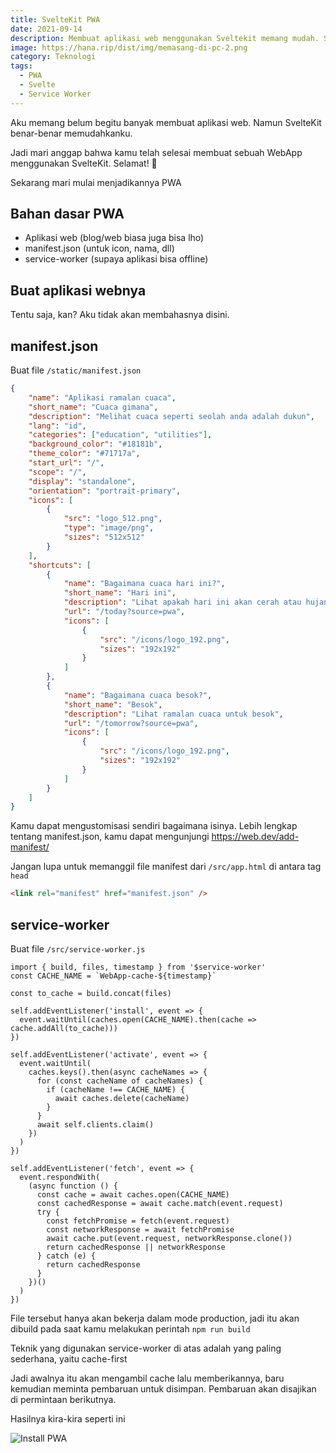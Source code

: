 ```yaml
---
title: SvelteKit PWA
date: 2021-09-14
description: Membuat aplikasi web menggunakan Sveltekit memang mudah. Sekarang kamu hanya perlu melakukan langkah-langkah pada catatan ini, lalu itu akan dapat diinstall di mana pun.
image: https://hana.rip/dist/img/memasang-di-pc-2.png
category: Teknologi
tags:
  - PWA
  - Svelte
  - Service Worker
---
```


Aku memang belum begitu banyak membuat aplikasi web. Namun SvelteKit benar-benar memudahkanku.

Jadi mari anggap bahwa kamu telah selesai membuat sebuah WebApp menggunakan SvelteKit. Selamat! 🎉

Sekarang mari mulai menjadikannya PWA

## Bahan dasar PWA

- Aplikasi web (blog/web biasa juga bisa lho)
- manifest.json (untuk icon, nama, dll)
- service-worker (supaya aplikasi bisa offline)

## Buat aplikasi webnya

Tentu saja, kan? Aku tidak akan membahasnya disini.

## manifest.json

Buat file `/static/manifest.json`

```json
{
	"name": "Aplikasi ramalan cuaca",
	"short_name": "Cuaca gimana",
	"description": "Melihat cuaca seperti seolah anda adalah dukun",
	"lang": "id",
	"categories": ["education", "utilities"],
	"background_color": "#18181b",
	"theme_color": "#71717a",
	"start_url": "/",
	"scope": "/",
	"display": "standalone",
	"orientation": "portrait-primary",
	"icons": [
		{
			"src": "logo_512.png",
			"type": "image/png",
			"sizes": "512x512"
		}
	],
	"shortcuts": [
		{
			"name": "Bagaimana cuaca hari ini?",
			"short_name": "Hari ini",
			"description": "Lihat apakah hari ini akan cerah atau hujan",
			"url": "/today?source=pwa",
			"icons": [
				{
					"src": "/icons/logo_192.png",
					"sizes": "192x192"
				}
			]
		},
		{
			"name": "Bagaimana cuaca besok?",
			"short_name": "Besok",
			"description": "Lihat ramalan cuaca untuk besok",
			"url": "/tomorrow?source=pwa",
			"icons": [
				{
					"src": "/icons/logo_192.png",
					"sizes": "192x192"
				}
			]
		}
	]
}
```

Kamu dapat mengustomisasi sendiri bagaimana isinya. Lebih lengkap tentang manifest.json, kamu dapat mengunjungi https://web.dev/add-manifest/

Jangan lupa untuk memanggil file manifest dari `/src/app.html` di antara tag `head`

```html
<link rel="manifest" href="manifest.json" />
```

## service-worker

Buat file `/src/service-worker.js`

```sveltehtml
import { build, files, timestamp } from '$service-worker'
const CACHE_NAME = `WebApp-cache-${timestamp}`

const to_cache = build.concat(files)

self.addEventListener('install', event => {
  event.waitUntil(caches.open(CACHE_NAME).then(cache => cache.addAll(to_cache)))
})

self.addEventListener('activate', event => {
  event.waitUntil(
    caches.keys().then(async cacheNames => {
      for (const cacheName of cacheNames) {
        if (cacheName !== CACHE_NAME) {
          await caches.delete(cacheName)
        }
      }
      await self.clients.claim()
    })
  )
})

self.addEventListener('fetch', event => {
  event.respondWith(
    (async function () {
      const cache = await caches.open(CACHE_NAME)
      const cachedResponse = await cache.match(event.request)
      try {
        const fetchPromise = fetch(event.request)
        const networkResponse = await fetchPromise
        await cache.put(event.request, networkResponse.clone())
        return cachedResponse || networkResponse
      } catch (e) {
        return cachedResponse
      }
    })()
  )
})
```

File tersebut hanya akan bekerja dalam mode production, jadi itu akan dibuild pada saat kamu melakukan perintah `npm run build`

Teknik yang digunakan service-worker di atas adalah yang paling sederhana, yaitu cache-first

Jadi awalnya itu akan mengambil cache lalu memberikannya, baru kemudian meminta pembaruan untuk disimpan. Pembaruan akan disajikan di permintaan berikutnya.

Hasilnya kira-kira seperti ini

![Install PWA](https://hana.rip/dist/img/memasang-di-pc-2.png)
